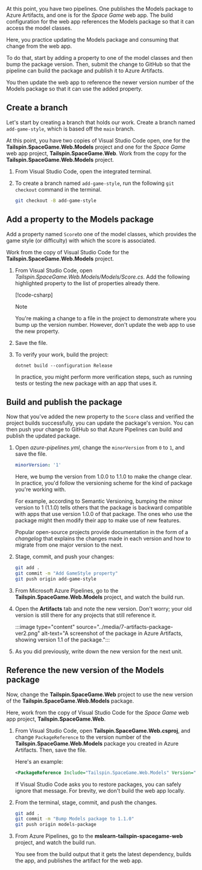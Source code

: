 At this point, you have two pipelines. One publishes the Models package to Azure Artifacts, and one is for the _Space Game_ web app. The build configuration for the web app references the Models package so that it can access the model classes.

Here, you practice updating the Models package and consuming that change from the web app.

To do that, start by adding a property to one of the model classes and then bump the package version. Then, submit the change to GitHub so that the pipeline can build the package and publish it to Azure Artifacts.

You then update the web app to reference the newer version number of the Models package so that it can use the added property.

## Create a branch

Let's start by creating a branch that holds our work. Create a branch named `add-game-style`, which is based off the `main` branch.

At this point, you have two copies of Visual Studio Code open, one for the **Tailspin.SpaceGame.Web.Models** project and one for the _Space Game_ web app project, **Tailspin.SpaceGame.Web**. Work from the copy for the **Tailspin.SpaceGame.Web.Models** project.

1. From Visual Studio Code, open the integrated terminal.
1. To create a branch named `add-game-style`, run the following `git checkout` command in the terminal.

    ```bash
    git checkout -B add-game-style
    ```

## Add a property to the Models package

Add a property named `Score`to one of the model classes, which provides the game style (or difficulty) with which the score is associated.

Work from the copy of Visual Studio Code for the **Tailspin.SpaceGame.Web.Models** project.

1. From Visual Studio Code, open *Tailspin.SpaceGame.Web.Models/Models/Score.cs*. Add the following highlighted property to the list of properties already there.

    [!code-csharp[](code/7-score-property.cs?highlight=23-25)]

    > [!NOTE]
    > You're making a change to a file in the project to demonstrate where you bump up the version number. However, don't update the web app to use the new property.

1. Save the file.

1. To verify your work, build the project:

    ```dotnetcli
    dotnet build --configuration Release
    ```

    In practice, you might perform more verification steps, such as running tests or testing the new package with an app that uses it.

## Build and publish the package

Now that you've added the new property to the `Score` class and verified the project builds successfully, you can update the package's version. You can then push your change to GitHub so that Azure Pipelines can build and publish the updated package.

1. Open *azure-pipelines.yml*, change the `minorVersion` from `0` to `1`, and save the file.

    ```yml
    minorVersion: '1'
    ```

    Here, we bump the version from 1.0.0 to 1.1.0 to make the change clear. In practice, you'd follow the versioning scheme for the kind of package you're working with.

    For example, according to Semantic Versioning, bumping the minor version to 1 (1.1.0) tells others that the package is backward compatible with apps that use version 1.0.0 of that package. The ones who use the package might then modify their app to make use of new features.

    Popular open-source projects provide documentation in the form of a _changelog_ that explains the changes made in each version and how to migrate from one major version to the next.

1. Stage, commit, and push your changes:

    ```bash
    git add .
    git commit -m "Add GameStyle property"
    git push origin add-game-style
    ```

1. From Microsoft Azure Pipelines, go to the **Tailspin.SpaceGame.Web.Models** project, and watch the build run.

1. Open the **Artifacts** tab and note the new version. Don't worry; your old version is still there for any projects that still reference it.

    :::image type="content" source="../media/7-artifacts-package-ver2.png" alt-text="A screenshot of the package in Azure Artifacts, showing version 1.1 of the package.":::

1. As you did previously, write down the new version for the next unit.

## Reference the new version of the Models package

Now, change the **Tailspin.SpaceGame.Web** project to use the new version of the **Tailspin.SpaceGame.Web.Models** package.

Here, work from the copy of Visual Studio Code for the _Space Game_ web app project, **Tailspin.SpaceGame.Web**.

1. From Visual Studio Code, open **Tailspin.SpaceGame.Web.csproj**, and change `PackageReference` to the version number of the **Tailspin.SpaceGame.Web.Models** package you created in Azure Artifacts. Then, save the file.

    Here's an example:

    ```xml
    <PackageReference Include="Tailspin.SpaceGame.Web.Models" Version="1.1.0-CI-20210528-202436" />
    ```

    If Visual Studio Code asks you to restore packages, you can safely ignore that message. For brevity, we don't build the web app locally.

1. From the terminal, stage, commit, and push the changes.

    ```bash
    git add .
    git commit -m "Bump Models package to 1.1.0"
    git push origin models-package
    ```

1. From Azure Pipelines, go to the **mslearn-tailspin-spacegame-web** project, and watch the build run.

    You see from the build output that it gets the latest dependency, builds the app, and publishes the artifact for the web app.
